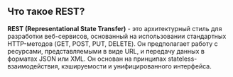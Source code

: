 ## Что такое REST?

**REST (Representational State Transfer)** - это архитектурный стиль для разработки веб-сервисов, основанный на использовании стандартных HTTP-методов (GET, POST, PUT, DELETE). Он предполагает работу с ресурсами, представляемыми в виде URL, и передачу данных в форматах JSON или XML. Он основан на принципах stateless-взаимодействия, кэшируемости и унифицированного интерфейса.